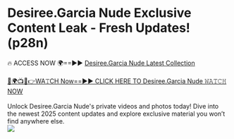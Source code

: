 # Desiree.Garcia Nude Exclusive Content Leak - Fresh Updates! (p28n)

🔥 ACCESS NOW 🌍==►► <a href="https://tinyurl.com/yc657z5k" rel="nofollow">Desiree.Garcia Nude Latest Collection</a>
<br><br>
[🔴🌍📺📱👉WA𝚃CH Now==►► CLICK HERE TO Desiree.Garcia Nude 𝚆𝙰𝚃𝙲𝙷 NOW](https://tinyurl.com/yc657z5k)
<br><br>
Unlock Desiree.Garcia Nude's private videos and photos today! Dive into the newest 2025 content updates and explore exclusive material you won’t find anywhere else.
<br>
<a href="https://tinyurl.com/yc657z5k" rel="nofollow" data-target="animated-image.originalLink"><img src="https://camo.githubusercontent.com/8a4f000d20f83aca3bf7ec5f350d767afa0574a8a352519fd8cfa583a6f93a33/68747470733a2f2f692e696d6775722e636f6d2f644a486b345a712e676966" data-canonical-src="https://i.imgur.com/dJHk4Zq.gif" style="max-width: 100%; display: inline-block;" data-target="animated-image.originalImage"></a>
<br>
